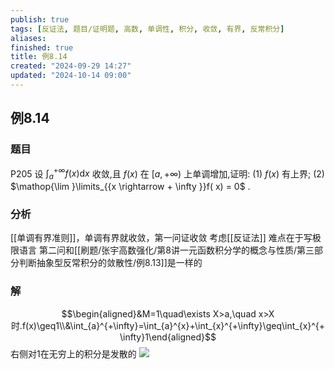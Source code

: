 ```yaml
---
publish: true
tags: [反证法, 题目/证明题, 高数, 单调性, 积分, 收敛, 有界, 反常积分]
aliases: 
finished: true
title: 例8.14
created: "2024-09-29 14:27"
updated: "2024-10-14 09:00"
---
```

## 例8.14
### 题目
P205 设 ${\int }_{a}^{+\infty }f( x) \mathrm{d}x$ 收敛,且 $f( x)$ 在 $\lbrack a, + \infty )$ 上单调增加,证明:
(1) $f( x)$ 有上界;
(2) $\mathop{\lim }\limits_{{x \rightarrow + \infty }}f( x) = 0$ .
### 分析
[[单调有界准则]]，单调有界就收敛，第一问证收敛
考虑[[反证法]]
难点在于写极限语言
第二问和[[刷题/张宇高数强化/第8讲一元函数积分学的概念与性质/第三部分判断抽象型反常积分的敛散性/例8.13]]是一样的
### 解
$$\begin{aligned}&M=1\quad\exists X>a,\quad x>X时.f(x)\geq1\\&\int_{a}^{+\infty}=\int_{a}^{x}+\int_{x}^{+\infty}\geq\int_{x}^{+\infty}1\end{aligned}$$
右侧对1在无穷上的积分是发散的
![](https://img.hwenyi.live/202410141705971.webp)



 
